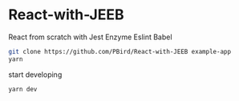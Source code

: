 # React-with-JEEB
React from scratch with Jest Enzyme Eslint Babel




```bash 
git clone https://github.com/PBird/React-with-JEEB example-app
yarn 
```

start developing 

```bash 
yarn dev
```



